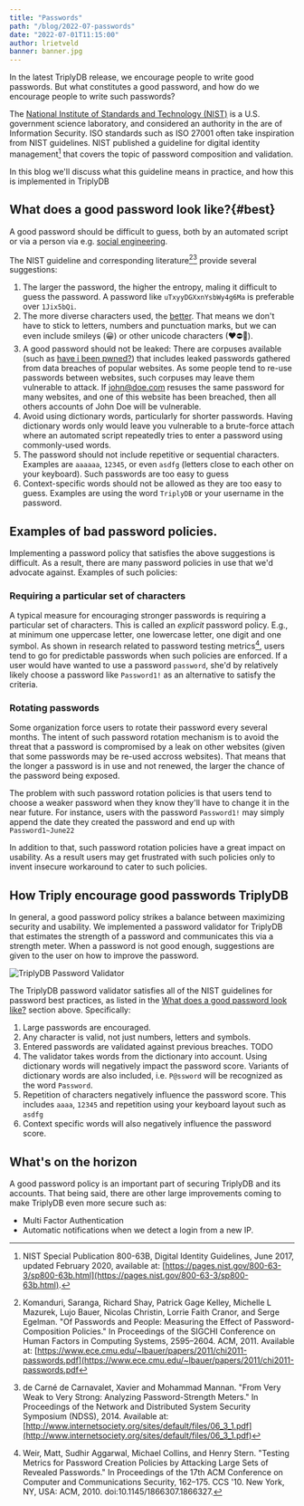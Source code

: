```yaml
---
title: "Passwords"
path: "/blog/2022-07-passwords"
date: "2022-07-01T11:15:00"
author: lrietveld
banner: banner.jpg
---
```


In the latest TriplyDB release, we encourage people to write good passwords. But what constitutes a good password, and how do we encourage people to write such passwords?

The [National Institute of Standards and Technology (NIST)](https://www.nist.gov) is a U.S. government science laboratory, and considered an authority in the are of Information Security. ISO standards such as ISO 27001 often take inspiration from NIST guidelines.
NIST published a guideline for digital identity management[^1] that covers the topic of password composition and validation.  

In this blog we'll discuss what this guideline means in practice, and how this is implemented in TriplyDB





## What does a good password look like?{#best}

A good password should be difficult to guess, both by an automated script or via a person via e.g. [social engineering](https://en.wikipedia.org/wiki/Social_engineering_(security)).

The NIST guideline and corresponding literature[^2][^3] provide several suggestions:

1. The larger the password, the higher the entropy, maling it difficult to guess the password. A password like `uTxyyDGXxnYsbWy4g6Ma` is preferable over `1Jix5bQi`.
2. The more diverse characters used, the [better](https://pages.nist.gov/800-63-3/sp800-63b.html#a3-complexity). That means we don't have to stick to letters, numbers and punctuation marks, but we can even include smileys (😀) or other unicode characters (❤⛔👀).
3. A good password should not be leaked: There are corpuses available (such as [have i been pwned?](https://haveibeenpwned.com)) that includes leaked passwords gathered from data breaches of popular websites. As some people tend to re-use passwords between websites, such corpuses may leave them vulnerable to attack. If john@doe.com resuses the same password for many websites, and one of this website has been breached, then all others accounts of John Doe will be vulnerable.
4. Avoid using dictionary words, particularly for shorter passwords. Having dictionary words only would leave you vulnerable to a brute-force attach where an automated script repeatedly tries to enter a password using commonly-used words.
5. The password should not include repetitive or sequential characters. Examples are `aaaaaa`, `12345`, or even `asdfg` (letters close to each other on your keyboard). Such passwords are too easy to guess
6. Context-specific words should not be allowed as they are too easy to guess. Examples are using the word `TriplyDB` or your username in the password.


## Examples of bad password policies.

Implementing a password policy that satisfies the above suggestions is difficult. As a result, there are many password policies in use that we'd advocate against. Examples of such policies:

### Requiring a particular set of characters

A typical measure for encouraging stronger passwords is requiring a particular set of characters. This is called an *explicit* password policy. E.g., at minimum one uppercase letter, one lowercase letter, one digit and one symbol. As shown in research related to password testing metrics[^4], users tend to go for predictable passwords when such policies are enforced. If a user would have wanted to use a password `password`, she'd by relatively likely choose a password like `Password1!` as an alternative to satisfy the criteria.

### Rotating passwords

Some organization force users to rotate their password every several months. The intent of such password rotation mechanism is to avoid the threat that a password is compromised by a leak on other websites (given that some passwords may be re-used accross websites).
That means that the longer a password is in use and not renewed, the larger the chance of the password being exposed. 

The problem with such password rotation policies is that users tend to choose a weaker password when they know they'll have to change it in the near future. For instance, users with the password `Password1!` may simply append the date they created the password and end up with `Password1~June22`

In addition to that, such password rotation policies have a great impact on usability. As a result users may get frustrated with such policies only to invent insecure workaround to cater to such policies.

## How Triply encourage good passwords TriplyDB

In general, a good password policy strikes a balance between maximizing security and usability. 
We implemented a password validator for TriplyDB that estimates the strength of a password and communicates this via a strength meter. When a password is not good enough, suggestions are given to the user on how to improve the password.


![TriplyDB Password Validator](password.png)


The TriplyDB password validator satisfies all of the NIST guidelines for password best practices, as listed in the [What does a good password look like?](#best) section above. Specifically:


1. Large passwords are encouraged. 
2. Any character is valid, not just numbers, letters and symbols.
3. Entered passwords are validated against previous breaches. TODO
4. The validator takes words from the dictionary into account. Using dictionary words will negatively impact the password score. Variants of dictionary words are also included, i.e. `P@ssword` will be recognized as the word `Password`.
5. Repetition of characters negatively influence the password score. This includes `aaaa`, `12345` and repetition using your keyboard layout such as `asdfg`
6. Context specific words will also negatively influence the password score.



## What's on the horizon 

A good password policy is an important part of securing TriplyDB and its accounts. That being said, there are other large improvements coming to make TriplyDB even more secure such as:

- Multi Factor Authentication
- Automatic notifications when we detect a login from a new IP.





[^1]: NIST Special Publication 800-63B, Digital Identity Guidelines, June 2017, updated February 2020, available at: [https://pages.nist.gov/800-63-3/sp800-63b.html](https://pages.nist.gov/800-63-3/sp800-63b.html).
[^2]: Komanduri, Saranga, Richard Shay, Patrick Gage Kelley, Michelle L Mazurek, Lujo Bauer, Nicolas Christin, Lorrie Faith Cranor, and Serge Egelman. "Of Passwords and People: Measuring the Effect of Password-Composition Policies." In Proceedings of the SIGCHI Conference on Human Factors in Computing Systems, 2595–2604. ACM, 2011. Available at: [https://www.ece.cmu.edu/~lbauer/papers/2011/chi2011-passwords.pdf](https://www.ece.cmu.edu/~lbauer/papers/2011/chi2011-passwords.pdf
[^3]: de Carné de Carnavalet, Xavier and Mohammad Mannan. "From Very Weak to Very Strong: Analyzing Password-Strength Meters." In Proceedings of the Network and Distributed System Security Symposium (NDSS), 2014. Available at: [http://www.internetsociety.org/sites/default/files/06_3_1.pdf](http://www.internetsociety.org/sites/default/files/06_3_1.pdf)
[^4]: Weir, Matt, Sudhir Aggarwal, Michael Collins, and Henry Stern. "Testing Metrics for Password Creation Policies by Attacking Large Sets of Revealed Passwords." In Proceedings of the 17th ACM Conference on Computer and Communications Security, 162–175. CCS '10. New York, NY, USA: ACM, 2010. doi:10.1145/1866307.1866327.

